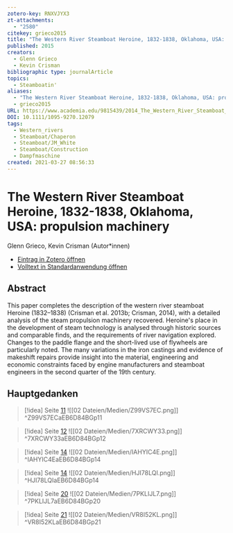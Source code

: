 ```yaml
---
zotero-key: RNXVJYX3
zt-attachments:
  - "2580"
citekey: grieco2015
title: "The Western River Steamboat Heroine, 1832-1838, Oklahoma, USA: propulsion machinery"
published: 2015
creators:
  - Glenn Grieco
  - Kevin Crisman
bibliographic type: journalArticle
topics:
  - Steamboatin'
aliases:
  - "The Western River Steamboat Heroine, 1832-1838, Oklahoma, USA: propulsion machinery"
  - grieco2015
URL: https://www.academia.edu/9815439/2014_The_Western_River_Steamboat_Heroine_1832_1838_Oklahoma_USA_Propulsion_Machinery_International_Journal_of_Nautical_Archaeology_First_author_with_Glenn_Grieco
DOI: 10.1111/1095-9270.12079
tags:
  - Western_rivers
  - Steamboat/Chaperon
  - Steamboat/JM_White
  - Steamboat/Construction
  - Dampfmaschine
created: 2021-03-27 08:56:33
---
```

# The Western River Steamboat Heroine, 1832-1838, Oklahoma, USA: propulsion machinery
Glenn Grieco, Kevin Crisman (Autor\*innen)

- [Eintrag in Zotero öffnen](zotero://select/library/items/RNXVJYX3) 
- [Volltext in Standardanwendung öffnen](<file:///C:/Users/mittelba/Zotero/miba/storage/EB6D84BG/Crisman_Grieco_2015_The%20Western%20River%20Steamboat%20Heroine,%201832%E2%80%931838,%20Oklahoma,%20USA.pdf>)
 
## Abstract
This paper completes the description of the western river steamboat Heroine (1832–1838) (Crisman et al. 2013b; Crisman, 2014), with a detailed analysis of the steam propulsion machinery recovered. Heroine's place in the development of steam technology is analysed through historic sources and comparable finds, and the requirements of river navigation explored. Changes to the paddle flange and the short-lived use of flywheels are particularly noted. The many variations in the iron castings and evidence of makeshift repairs provide insight into the material, engineering and economic constraints faced by engine manufacturers and steamboat engineers in the second quarter of the 19th century.

## Hauptgedanken
> [!idea]  Seite [11](zotero://open-pdf/library/items/EB6D84BG?page=11&annotation=Z99VS7EC)
> ![[02 Dateien/Medien/Z99VS7EC.png]]
> ^Z99VS7ECaEB6D84BGp11

> [!idea]  Seite [12](zotero://open-pdf/library/items/EB6D84BG?page=12&annotation=7XRCWY33)
> ![[02 Dateien/Medien/7XRCWY33.png]]
> ^7XRCWY33aEB6D84BGp12

> [!idea]  Seite [14](zotero://open-pdf/library/items/EB6D84BG?page=14&annotation=IAHYIC4E)
> ![[02 Dateien/Medien/IAHYIC4E.png]]
> ^IAHYIC4EaEB6D84BGp14

> [!idea]  Seite [14](zotero://open-pdf/library/items/EB6D84BG?page=14&annotation=HJI78LQI)
> ![[02 Dateien/Medien/HJI78LQI.png]]
> ^HJI78LQIaEB6D84BGp14

> [!idea]  Seite [20](zotero://open-pdf/library/items/EB6D84BG?page=20&annotation=7PKLIJL7)
> ![[02 Dateien/Medien/7PKLIJL7.png]]
> ^7PKLIJL7aEB6D84BGp20

> [!idea]  Seite [21](zotero://open-pdf/library/items/EB6D84BG?page=21&annotation=VR8I52KL)
> ![[02 Dateien/Medien/VR8I52KL.png]]
> ^VR8I52KLaEB6D84BGp21

